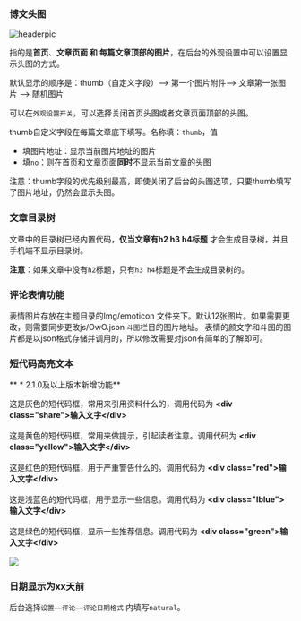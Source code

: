 ### 博文头图

![headerpic](https://cdn.ihewro.com/img/headerpic.png)

指的是**首页**、**文章页面 和 每篇文章顶部的图片**，在后台的外观设置中可以设置显示头图的方式。

默认显示的顺序是：thumb（自定义字段）--> 第一个图片附件--> 文章第一张图片 --> 随机图片

可以在`外观设置开关`，可以选择关闭首页头图或者文章页面顶部的头图。

thumb自定义字段在每篇文章底下填写。名称填：`thumb`，值
* 填图片地址：显示当前图片地址的图片
* 填`no`：则在首页和文章页面**同时**不显示当前文章的头图

注意：thumb字段的优先级别最高，即使关闭了后台的头图选项，只要thumb填写了图片地址，仍然会显示头图。


### 文章目录树

文章中的目录树已经内置代码，**仅当文章有h2 h3 h4标题** 才会生成目录树，并且手机端不显示目录树。

**注意**：如果文章中没有`h2`标题，只有`h3 h4`标题是不会生成目录树的。

### 评论表情功能

表情图片存放在主题目录的Img/emoticon 文件夹下。默认12张图片。如果需要更改，则需要同步更改js/OwO.json `斗图`栏目的图片地址。
表情的颜文字和斗图的图片都是以json格式存储并调用的，所以修改需要对json有简单的了解即可。

### 短代码高亮文本

** \* 2.1.0及以上版本新增功能**

<div class="share">这是灰色的短代码框，常用来引用资料什么的，调用代码为 <strong>&lt;div class="share"&gt;输入文字&lt;/div&gt;</strong><br><br></div>

<div class="yellow">这是黄色的短代码框，常用来做提示，引起读者注意。调用代码为 <strong>&lt;div class="yellow"&gt;输入文字&lt;/div&gt;</strong><br><br></div>

<div class="red">这是红色的短代码框，用于严重警告什么的。调用代码为 <strong>&lt;div class="red"&gt;输入文字&lt;/div&gt;</strong><br><br></div>

<div class="lblue">这是浅蓝色的短代码框，用于显示一些信息。调用代码为 <strong>&lt;div class="lblue"&gt;输入文字&lt;/div&gt;</strong><br><br></div>

<div class="green">这是绿色的短代码框，显示一些推荐信息。调用代码为 <strong>&lt;div class="green"&gt;输入文字&lt;/div&gt;</strong><br><br></div>

<img src="https://cdn.ihewro.com/img/shortcode.png" />

### 日期显示为xx天前

后台选择`设置——评论——评论日期格式` 内填写`natural`。
